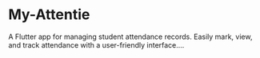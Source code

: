 # My-Attentie
A Flutter app for managing student attendance records. Easily mark, view, and track attendance with a user-friendly interface....
